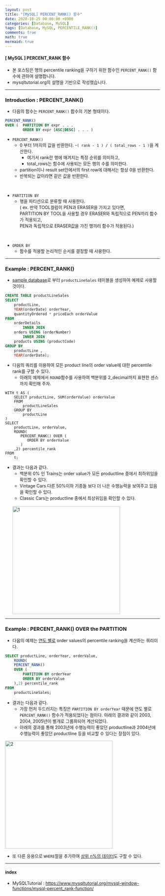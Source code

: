```yaml
---
layout: post
title: "[MySQL] PERCENT_RANK() 함수"
date: 2020-10-25 00:00:00 +0900
categories: [Database, MySQL]
tags: [Database, MySQL, PERCENTILE_RANK()]
comments: true
math: true
mermaid: true
---
```


#### [ MySQL ] PERCENT_RANK 함수
- 본 포스팅은 행의 percentile ranking을 구하기 위한 함수인 `PERCENT_RANK()` 함수에 관하여 설명합니다.
- mysqltutorial.org의 설명을 기반으로 작성했습니다.

---

### Introduction : PERCENT_RANK()

- 다음의  함수는 `PERCENT_RANK()` 함수의 기본 형태이다.

```SQL
PERCENT_RANK()
OVER (	PARTITION BY expr . . . 
		ORDER BY expr [ASC|DESC] . . . )
```

- `PERCENT_RANK()`
	- 0 부터 1까지의 값을 반환한다.
	-`( rank - 1 ) / ( total_rows - 1 )`을 계산한다.
		- 여기서 rank란 행에 매겨지는 특정 순위를 의미하고,
		- total_rows는 함수에 사용되는 모든 행의 수를 의미한다.
	- partition이나 result set안에서의 first row에 대해서는 항상 0을 반환한다.
	- 반복되는 값이라면 같은 값을 반환한다.
 
<br>

- `PARTITION BY`
	- 행을 파티션으로 분류할 때 사용한다.<br>( ex. 만약 TOOL컬럼이 PEN과 ERASER을 가지고 있다면,<br> PARTITION BY TOOL을 사용할 경우 ERASER와 독립적으로 PEN끼리 함수가 적용되고,<br> PEN과 독립적으로 ERASER값을 가진 행끼리 함수가 적용된다.)

<br>

- `ORDER BY`
	- 함수를 적용할 논리적인 순서를 결정할 때 사용한다.

---

### Example : PERCENT_RANK()

- [sample database](https://www.mysqltutorial.org/mysql-sample-database.aspx)로 부터 `productLineSales` 테이블을 생성하여 예제로 사용할 것이다.

```SQL
CREATE TABLE productLineSales
SELECT
    productLine,
    YEAR(orderDate) orderYear,
    quantityOrdered * priceEach orderValue
FROM
    orderDetails
        INNER JOIN
    orders USING (orderNumber)
        INNER JOIN
    products USING (productCode)
GROUP BY
    productLine ,
    YEAR(orderDate);
```

- 다음의 쿼리를 이용하여 모든 product line의 order value에 대한 percentile rank를 구할 수 있다.
	-  아래의 예제에서 `ROUND`함수를 사용하여 백분위를 2_decimal까지 표현한 센스까지 확인해 주자.

```MySQL
WITH t AS (
    SELECT productLine, SUM(orderValue) orderValue
    FROM
        productLineSales
    GROUP BY
        productLine
)
SELECT
    productLine, orderValue,
    ROUND(
       PERCENT_RANK() OVER (
          ORDER BY orderValue
       )
    ,2) percentile_rank
FROM
    t;
```

- 결과는 다음과 같다.
	- 백분위 0% 인 Trains는 order value가 모든 productline 중에서 최하위임을 확인할 수 있다.
	- Vintage Cars 다른 50%이하 기종들 보다  더 나은 수행능력을 보여주고 있음을 확인할 수 있다.
	- Classic Cars는 productline 중에서 최상위임을 확인할 수 있다.
	<br>
	<img width="350" alt="1" src="https://user-images.githubusercontent.com/53929665/97085613-7a9de280-1659-11eb-93a6-37514e19a858.PNG">

---

### Example : PERCENT_RANK() OVER the PARTITION

- 다음의 예제는 <u>연도 별로</u> order values의 percentile ranking을 계산하는 쿼리이다.

```SQL
SELECT productLine, orderYear, orderValue,
    ROUND(
    PERCENT_RANK()
    OVER (
        PARTITION BY orderYear
        ORDER BY orderValue
    ),2) percentile_rank
FROM
    productLineSales;
```

- 결과는 다음과 같다.
	- 가장 먼저 두드러지는 특징은 `PARTITION BY orderYear` 때문에  연도 별로 `PERCENT_RANK()` 함수가 적용되었다는 점이다. 아래의 결과와 같이 2003, 2004, 2005년이 별개로 그룹화되어 계산되었다.
	- 아래의 결과를 통해 2003년에 수행능력이 좋았던 productline과 2004년에 수행능력이 좋았던 productline 등을 비교할 수 있다는 장점이 있다.

<img width="350" alt="2" src="https://user-images.githubusercontent.com/53929665/97085819-b4bbb400-165a-11eb-8b9f-2f16ea056cbf.PNG">

- 또 다른 응용으로 `WHERE`절을 추가하여 <u>상위 n%의 데이터</u>도 구할 수 있다.

---

#### index
- MySQLTutorial : https://www.mysqltutorial.org/mysql-window-functions/mysql-percent_rank-function/

